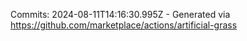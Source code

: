 Commits: 2024-08-11T14:16:30.995Z - Generated via https://github.com/marketplace/actions/artificial-grass
<br>
